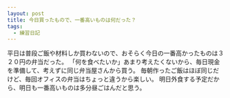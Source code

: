 ```yaml
---
layout: post
title: 今日買ったもので、一番高いものは何だった？
tags:
  - 練習日記
---
```


平日は普段ご飯や材料しか買わないので、おそらく今日の一番高かったものは３２０円の弁当だった。
「何を食べたいか」あまり考えたくないから、毎日現金を準備して、考えずに同じ弁当屋さんから買う。
毎朝作ったご飯はほぼ同じだけど、毎回オフィスの弁当はちょっと違うから楽しい。
明日外食する予定だから、明日も一番高いものは多分昼ごはんだと思う。
